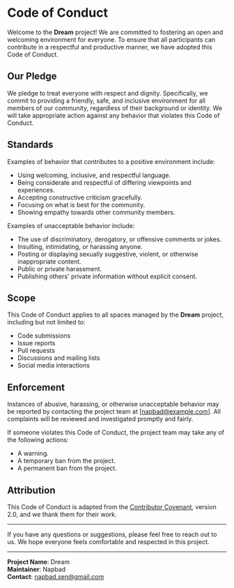 # Code of Conduct

Welcome to the **Dream** project! We are committed to fostering an open and welcoming environment for everyone. To ensure that all participants can contribute in a respectful and productive manner, we have adopted this Code of Conduct.

## Our Pledge

We pledge to treat everyone with respect and dignity. Specifically, we commit to providing a friendly, safe, and inclusive environment for all members of our community, regardless of their background or identity. We will take appropriate action against any behavior that violates this Code of Conduct.

## Standards

Examples of behavior that contributes to a positive environment include:

- Using welcoming, inclusive, and respectful language.
- Being considerate and respectful of differing viewpoints and experiences.
- Accepting constructive criticism gracefully.
- Focusing on what is best for the community.
- Showing empathy towards other community members.

Examples of unacceptable behavior include:

- The use of discriminatory, derogatory, or offensive comments or jokes.
- Insulting, intimidating, or harassing anyone.
- Posting or displaying sexually suggestive, violent, or otherwise inappropriate content.
- Public or private harassment.
- Publishing others' private information without explicit consent.

## Scope

This Code of Conduct applies to all spaces managed by the **Dream** project, including but not limited to:

- Code submissions
- Issue reports
- Pull requests
- Discussions and mailing lists
- Social media interactions

## Enforcement

Instances of abusive, harassing, or otherwise unacceptable behavior may be reported by contacting the project team at [napbad@example.com]. All complaints will be reviewed and investigated promptly and fairly.

If someone violates this Code of Conduct, the project team may take any of the following actions:

- A warning.
- A temporary ban from the project.
- A permanent ban from the project.

## Attribution

This Code of Conduct is adapted from the [Contributor Covenant](https://www.contributor-covenant.org/), version 2.0, and we thank them for their work.

---

If you have any questions or suggestions, please feel free to reach out to us. We hope everyone feels comfortable and respected in this project.

---
**Project Name**: Dream  
**Maintainer**: Napbad  
**Contact**: [napbad.sen@gmail.com](mailto:napbad.sen@gmail.com)
